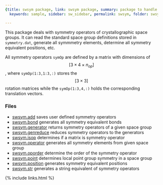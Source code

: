 ```yaml
---
{title: swsym package, link: swsym package, summary: package to handle symmetry operations,
  keywords: sample, sidebar: sw_sidebar, permalink: swsym, folder: swsym, mathjax: true}

---
```

 
This package deals with symmetry operators of crystallographic space
groups. It can read the standard space group definitions stored in
`symmetry.dat`, generate all symmmetry elements, determine all symmetry
equivalent positions, etc. 
 
All symmetry operators `symOp` are defined by a matrix with dimensions of
$$[3\times 4\times n_{op}]$$, where `symOp(1:3,1:3,:)` stores the $$[3\times
3]$$ rotation matrices while the `symOp(1:3,4,:)` holds the corresponding
translation vectors.
 
### Files
 
* [swsym.add](swsym_add) saves user defined symmetry operators
* [swsym.bond](swsym_bond) generates all symmetry equivalent bonds
* [swsym.generator](swsym_generator) returns symmetry operators of a given space group
* [swsym.genreduce](swsym_genreduce) reduces symmetry operators to the generators
* [swsym.isop](swsym_isop) determines if a matrix is symmetry operator
* [swsym.operator](swsym_operator) generates all symmetry elements from given space group
* [swsym.oporder](swsym_oporder) determine the order of the symmetry operator
* [swsym.point](swsym_point) determines local point group symmetry in a space group
* [swsym.position](swsym_position) generates symmetry equivalent positions
* [swsym.str](swsym_str) generates a string equivalent of symmetry operators

{% include links.html %}

